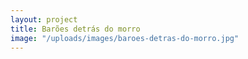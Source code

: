 ```yaml
---
layout: project
title: Barões detrás do morro
image: "/uploads/images/baroes-detras-do-morro.jpg"
---
```

